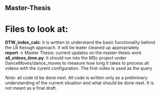 ## Master-Thesis
# Files to look at:
  **DTW_index_calc**: it is written to understand the basic functionality behind the LB Keough approach. It will be leater cleaned up appropriately  
  **report** -> Master Thesis: current updates on the master thesis work
  **all_videos_time.py**: it should run into the MSc project under DanceMoves/dance_moves to measure how long it takes to process all videos with the curent configuration. The first video is used as the query
  
  *Note*: all code id be done next. All code is written only as a preliminary understanding of the current situation and what should be done next. It is not meant as a final draft.
